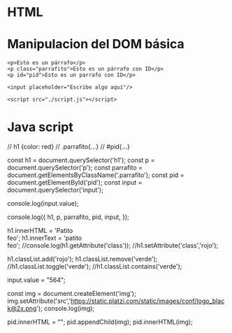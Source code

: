 # HTML
<!DOCTYPE html>
<html lang="en">
<head>
    <meta charset="UTF-8">
    <meta name="viewport" content="width=device-width, initial-scale=1.0">
    <title>Manipulacion del DOM básica - Curso Práctico de javascript</title>
</head>
<body>
    <h1 clase = "verde">Manipulacion del DOM básica</h1>
    
    <p>Esto es un párrafo</p>
    <p class="parrafito">Esto es un párrafo con ID</p>
    <p id="pid">Esto es un parrafo con ID</p>

    <input placeholder="Escribe algo aquí"/>
    
    <script src="./script.js"></script>
</body>
</html>



# Java script 
// h1 {color: red}
// .parrafito{...}
// #pid{...}

const h1 = document.querySelector('h1');
const p = document.querySelector('p');
const parrafito = document.getElementsByClassName('.parrafito');
const pid = document.getElementById('pid');
const input = document.querySelector('input');

console.log(input.value);

console.log({
    h1,
    p,
    parrafito,
    pid,
    input,
});

h1.innerHTML = 'Patito <br> feo';
h1.innerText = 'patito <br> feo';
//console.log(h1.getAttribute('class'));
//h1.setAttribute('class','rojo');

h1.classList.add('rojo');
h1.classList.remove('verde');
//h1.classList.toggle('verde');
//h1.classList.contains('verde');

input.value = "564";

const img = document.createElement('img');
img.setAttribute('src','https://static.platzi.com/static/images/conf/logo_black@2x.png');
console.log(img);

pid.innerHTML = "";
pid.appendChild(img);
pid.innerHTML(img);


